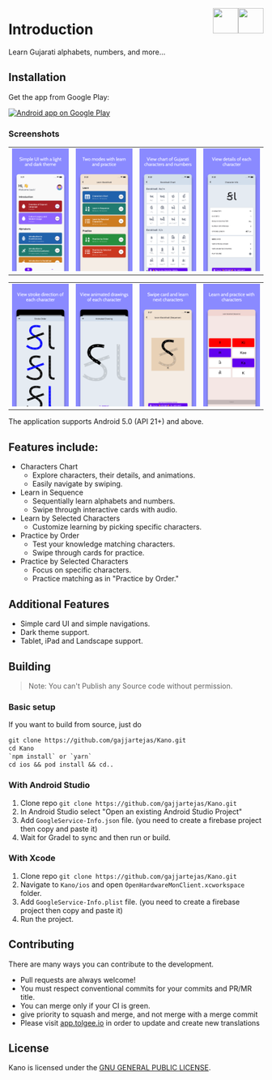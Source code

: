 [<img align="right" src="https://cdn.jsdelivr.net/npm/simple-icons@latest/icons/instagram.svg" width="50" height="50" />](http://www.instagram.com/gajjartejas)
[<img align="right" src="https://cdn.jsdelivr.net/npm/simple-icons@latest/icons/twitter.svg" width="50" height="50" />](http://www.twitter.com/gajjartejas)

# Introduction

Learn Gujarati alphabets, numbers, and more...

## Installation

Get the app from Google Play:

<a href="https://play.google.com/store/apps/details?id=com.tejasgajjar.kano">
  <img alt="Android app on Google Play" src="https://developer.android.com/images/brand/en_generic_rgb_wo_60.png" />
</a>

### Screenshots

|                                            |                                                 |                                             |                                              |
|:------------------------------------------:|:-----------------------------------------------:|:-------------------------------------------:|:--------------------------------------------:|
| ![Home](docs/images/v1.0/home.png) | ![Sub Items](docs/images/v1.0/learn-list.png) | ![Chart](docs/images/v1.0/char-chart.png) | ![Detail](docs/images/v1.0/char-info.png) |


|                                                        |                                                             |                                                              |                                                          |
|:------------------------------------------------------:|:-----------------------------------------------------------:|:------------------------------------------------------------:|:--------------------------------------------------------:|
| ![Stroke Direction](docs/images/v1.0/stroke-order.png) | ![Animated Stroke Order](docs/images/v1.0/animated-drawing.png) | ![Swipe Cards with audio](docs/images/v1.0/char-card.png) | ![Learn and Practice](docs/images/v1.0/practice.png) |

The application supports Android 5.0 (API 21+) and above.

## Features include:

- Characters Chart
    - Explore characters, their details, and animations.
    - Easily navigate by swiping.
- Learn in Sequence
    - Sequentially learn alphabets and numbers.
    - Swipe through interactive cards with audio.
- Learn by Selected Characters
    - Customize learning by picking specific characters.
- Practice by Order
    - Test your knowledge matching characters.
    - Swipe through cards for practice.
- Practice by Selected Characters
    - Focus on specific characters.
    - Practice matching as in "Practice by Order."

## Additional Features

- Simple card UI and simple navigations.
- Dark theme support.
- Tablet, iPad and Landscape support.

## Building

>  Note: You can't Publish any Source code without permission.

### Basic setup

If you want to build from source, just do

    git clone https://github.com/gajjartejas/Kano.git
    cd Kano
    `npm install` or `yarn`
    cd ios && pod install && cd..

### With Android Studio

1. Clone repo `git clone https://github.com/gajjartejas/Kano.git`
2. In Android Studio select "Open an existing Android Studio Project"
3. Add `GoogleService-Info.json` file. (you need to create a firebase project then copy and paste it)
4. Wait for Gradel to sync and then run or build.

### With Xcode

1. Clone repo `git clone https://github.com/gajjartejas/Kano.git`
2. Navigate to `Kano/ios` and open `OpenHardwareMonClient.xcworkspace` folder.
3. Add `GoogleService-Info.plist` file. (you need to create a firebase project then copy and paste it)
4. Run the project.

## Contributing

There are many ways you can contribute to the development.

- Pull requests are always welcome!
- You must respect conventional commits for your commits and PR/MR title.
- You can merge only if your CI is green.
- give priority to squash and merge, and not merge with a merge commit
- Please visit [app.tolgee.io](https://app.tolgee.io/projects/501/translations) in order to update and create new translations

## License

Kano is licensed under the [GNU GENERAL PUBLIC LICENSE](https://github.com/gajjartejas/Kano/blob/main/LICENSE).
